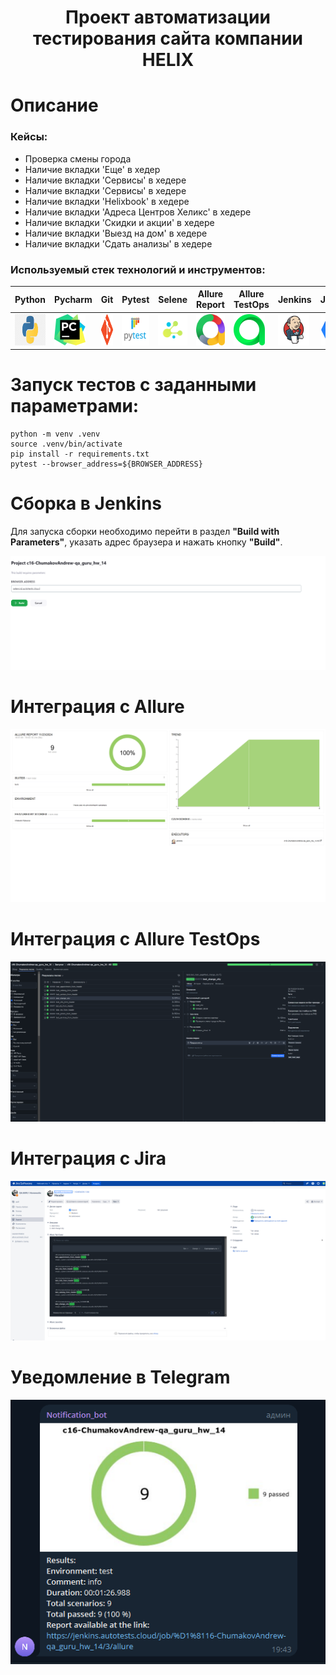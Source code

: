 <h1 align="center">Проект автоматизации тестирования сайта компании HELIX</h1>

# Описание

### Кейсы:
- Проверка смены города
- Наличие вкладки 'Еще' в хедер
- Наличие вкладки 'Сервисы' в хедере
- Наличие вкладки 'Сервисы' в хедере
- Наличие вкладки 'Helixbook' в хедере
- Наличие вкладки 'Адреса Центров Хеликс' в хедере
- Наличие вкладки 'Скидки и акции' в хедере
- Наличие вкладки 'Выезд на дом' в хедере
- Наличие вкладки 'Сдать анализы' в хедере

### Используемый стек технологий и инструментов:

| Python                                                | Pycharm                                                | Git                                                | Pytest                                                | Selene                                                | Allure <br/> Report                                   | Allure <br/> TestOps                                          | Jenkins                                                | Jira                                                |                                                Telegram |
|:------------------------------------------------------|--------------------------------------------------------|----------------------------------------------------|-------------------------------------------------------|-------------------------------------------------------|-------------------------------------------------------|---------------------------------------------------------------|--------------------------------------------------------|-----------------------------------------------------|--------------------------------------------------------:|
| <img height="50" src="source/Python.png" width="50"/> | <img height="50" src="source/Pycharm.png" width="50"/> | <img height="50" src="source/git.svg" width="50"/> | <img height="50" src="source/Pytest.png" width="50"/> | <img height="50" src="source/Selene.png" width="50"/> | <img height="50" src="source/allure.svg" width="50"/> | <img height="50" src="source/allure-testops.png" width="50"/> | <img height="50" src="source/Jenkins.svg" width="50"/> | <img height="50" src="source/Jira.svg" width="50"/> | <img height="50" src="source\Telegram.svg" width="50"/> |



# Запуск тестов c заданными параметрами:   
```   
python -m venv .venv
source .venv/bin/activate
pip install -r requirements.txt
pytest --browser_address=${BROWSER_ADDRESS}
```
# Сборка в Jenkins
Для запуска сборки необходимо перейти в раздел **"Build with Parameters"**, указать адрес браузера и нажать кнопку **"Build"**.

<p align="center">
<img title="Jenkins Build" src="source/build.png"> 
</p>

# Интеграция с Allure
<p align="center">   
<img title="Allure Report" src="source/allure_report.png">    
</p>

# Интеграция с Allure TestOps
<p align="center">   
<img title="Allure TestOps" src="source/allure_testops.png">    
</p>

# Интеграция с Jira
<p align="center">   
<img title="Jira" src="source/jira.png">    
</p>

# Уведомление в Telegram
<p align="center">   
<img title="Telegram" src="source/telegram.png">    
</p>

